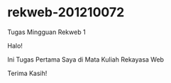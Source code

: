 # rekweb-201210072
Tugas Mingguan Rekweb 1

Halo!

Ini Tugas Pertama Saya di Mata Kuliah Rekayasa Web

Terima Kasih! 
